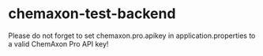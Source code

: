 # chemaxon-test-backend

Please do not forget to set chemaxon.pro.apikey in application.properties to a valid ChemAxon Pro API key!